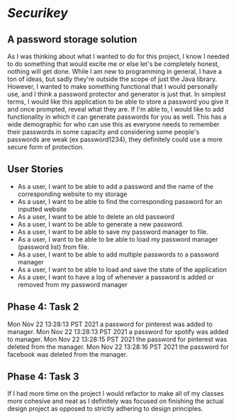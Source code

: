# *Securikey*

## A password storage solution

As I was thinking about what I wanted to do for this project, I know I needed to do something that would excite me or
else let's be completely honest, nothing will get done. While I am new to programming in general, I have a ton of ideas,
but sadly they're outside the scope of just the Java library. However, I wanted to make something functional that I 
would personally use, and I think a password protector and generator is just that. In simplest terms, I would
like this application to be able to store a password you give it and once prompted, reveal what they are. If I'm able 
to, I would like to add functionality in which it can generate passwords for you as well. This has a wide demographic 
for who can use this as everyone needs to remember their passwords in some capacity and considering some people's 
passwords are weak (ex password1234), they definitely could use a more secure form of protection.


## User Stories
- As a user, I want to be able to add a password and the name of the corresponding website to my storage 
- As a user, I want to be able to find the corresponding password for an inputted website
- As a user, I want to be able to delete an old password
- As a user, I want to be able to generate a new password.
- As a user, I want to be able to save my password manager to file. 
- As a user, I want to be able to be able to load my password manager (password list) from file.
- As a user, I want to be able to add multiple passwords to a password manager 
- As a user, I want to be able to load and save the state of the application
- As a user, I want to have a log of whenever a password is added or removed from my password manager

## Phase 4: Task 2
Mon Nov 22 13:28:13 PST 2021
a password for pinterest was added to manager.
Mon Nov 22 13:28:13 PST 2021
a password for spotify was added to manager.
Mon Nov 22 13:28:15 PST 2021
the password for pinterest was deleted from the manager.
Mon Nov 22 13:28:16 PST 2021
the password for facebook was deleted from the manager.

## Phase 4: Task 3
If I had more time on the project I would refactor to make all of my classes more cohesive and neat as I definitely was 
focused on finishing the actual design project as opposed to strictly adhering to design principles.